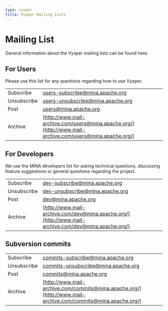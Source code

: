 ```yaml
---
type: vysper
title: Vysper Mailing Lists
---
```


# Mailing List

General information about the Vysper mailing lists can be found here.

## For Users

Please use this list for any questions regarding how to use Vysper.

|  |  |
|---|---|
| Subscribe | [users-subscribe@mina.apache.org](mailto:users-subscribe@mina.apache.org) | 
| Unsubscribe | [users-unsubscribe@mina.apache.org](mailto:users-unsubscribe@mina.apache.org) | 
| Post | [users@mina.apache.org](mailto:users@mina.apache.org) | 
| Archive | [http://www.mail-archive.com/users@mina.apache.org/](http://www.mail-archive.com/users@mina.apache.org/) | 

## For Developers

We use the MINA developers list for asking technical questions, discussing feature suggestions or general questions regarding the project.

|  |  |
|---|---|
| Subscribe | [dev-subscribe@mina.apache.org](mailto:dev-subscribe@mina.apache.org) | 
| Unsubscribe | [dev-unsubscribe@mina.apache.org](mailto:dev-unsubscribe@mina.apache.org) | 
| Post |  [dev@mina.apache.org](mailto:dev@mina.apache.org) | 
| Archive | [http://www.mail-archive.com/dev@mina.apache.org/](http://www.mail-archive.com/dev@mina.apache.org/) | 

## Subversion commits

|  |  |
|---|---|
| Subscribe | [commits-subscribe@mina.apache.org](mailto:commits-subscribe@mina.apache.org) | 
| Unsubscribe | [commits-unsubscribe@mina.apache.org](mailto:commits-unsubscribe@mina.apache.org) | 
| Post | [commits@mina.apache.org](mailto:commits@mina.apache.org) | 
| Archive | [http://www.mail-archive.com/commits@mina.apache.org/](http://www.mail-archive.com/commits@mina.apache.org/) | 
